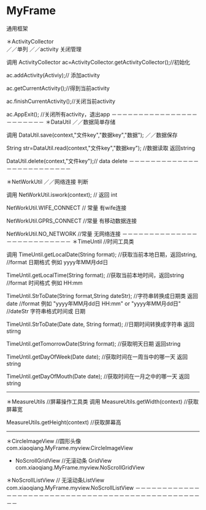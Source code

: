 # MyFrame
通用框架

＊ActivityCollector     
／／单列
／／activity 关闭管理 

调用
ActivityCollector  ac=ActivityCollector.getActivityCollector();//初始化

ac.addActivity(Activiy);//  添加activity

ac.getCurrentActivity();//得到当前activity

ac.finishCurrentActivity();//关闭当前activity

ac.AppExit(); //关闭所有activity，退出app
－－－－－－－－－－－－－－－－－－－－－－－
＊DataUtil 
／／数据简单存储
 
 调用
DataUtil.save(context,"文件key","数据key","数据");  ／／数据保存

String str=DataUtil.read(context,"文件key","数据key"); //数据读取  返回string

DataUtil.delete(context,"文件key");//  data delete
－－－－－－－－－－－－－－－－－－－－－－－－－

＊NetWorkUtil
／／网络连接 判断

调用
NetWorkUtil.iswork(context); // 返回 int

NetWorkUtil.WIFE_CONNECT   // 常量 有wife连接
 
NetWorkUtil.GPRS_CONNECT  //常量  有移动数据连接

NetWorkUtil.NO_NETWORK    //常量  无网络连接
－－－－－－－－－－－－－－－－－－－－－－－－－－
＊TimeUntil 
//时间工具类

调用
TimeUntil.getLocalDate(String format);  //获取当前本地日期，返回string, 
                                        //format 日期格式 例如 yyyy年MM月dd日

TimeUntil.getLocalTime(String format); //获取当前本地时间，返回string
                                       //format 时间格式 例如 HH:mm

TimeUntil.StrToDate(String format,String dateStr); //字符串转换成日期类  返回date
                                                     //format  例如 "yyyy年MM月dd日 HH:mm" or "yyyy年MM月dd日"
                                                     //dateStr  字符串格式时间或 日期


TimeUntil.StrToDate(Date date, String format); //日期时间转换成字符串  返回stirng
                                               
TimeUntil.getTomorrowDate(String format); //获取明天日期  返回string

TimeUntil.getDayOfWeek(Date date);  //获取时间在一周当中的哪一天 返回string


TimeUntil.getDayOfMouth(Date date); //获取时间在一月之中的哪一天 返回string

--------------------------------------------------------------------------
＊MeasureUtils
//屏幕操作工具类
调用
MeasureUtils.getWidth(context) //获取屏幕宽

MeasureUtils.getHeight(context) //获取屏幕高

------------------------------------------------------------

＊CircleImageView
//圆形头像
com.xiaoqiang.MyFrame.myview.CircleImageView


* NoScrollGridView
//无滚动条 GridView
com.xiaoqiang.MyFrame.myview.NoScrollGridView


＊NoScrollListView
// 无滚动条ListView
com.xiaoqiang.MyFrame.myview.NoScrollListView
－－－－－－－－－－－－－－－－－－－－－－－－－－－－－－－－－－－－－－－－－－－－－－－－－－











